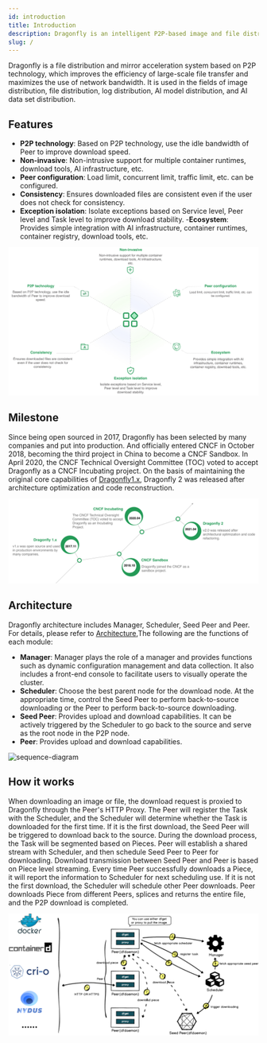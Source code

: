 ```yaml
---
id: introduction
title: Introduction
description: Dragonfly is an intelligent P2P-based image and file distribution tool. It aims to improve the efficiency and success rate of file transferring, and maximize the usage of network bandwidth, especially for the distribution of larget amounts of data, such as application distribution, cache distribution, log distribution, and image distribution.
slug: /
---
```


Dragonfly is a file distribution and mirror acceleration system based on P2P technology, which improves the efficiency of large-scale file transfer and maximizes the use of network bandwidth. It is used in the fields of image distribution, file distribution, log distribution, AI model distribution, and AI data set distribution.

## Features

- **P2P technology**: Based on P2P technology, use the idle bandwidth of Peer to improve download speed.
- **Non-invasive**: Non-intrusive support for multiple container runtimes, download tools, AI infrastructure, etc.
- **Peer configuration**: Load limit, concurrent limit, traffic limit, etc. can be configured.
- **Consistency**: Ensures downloaded files are consistent even if the user does not check for consistency.
- **Exception isolation**: Isolate exceptions based on Service level, Peer level and Task level to improve download stability.
-**Ecosystem**: Provides simple integration with AI infrastructure, container runtimes, container registry, download tools, etc.

![features](./resource/getting-started/features.jpeg)

## Milestone

Since being open sourced in 2017, Dragonfly has been selected by many companies and put into production. And officially entered CNCF in October 2018,
becoming the third project in China to become a CNCF Sandbox. In April 2020,
the CNCF Technical Oversight Committee (TOC) voted to accept Dragonfly as a CNCF Incubating project.
On the basis of maintaining the original core capabilities of [Dragonfly1.x](https://github.com/dragonflyoss/Dragonfly),
Dragonfly 2 was released after architecture optimization and code reconstruction.


![milestone](./resource/getting-started/milestone.jpeg)

## Architecture

Dragonfly architecture includes Manager, Scheduler, Seed Peer and Peer. For details, please refer to  [Architecture](./concepts/terminology/architecture),The following are the functions of each module:

- **Manager**: Manager plays the role of a manager and provides functions such as dynamic configuration management and data collection. It also includes a front-end console to facilitate users to visually operate the cluster.
- **Scheduler**: Choose the best parent node for the download node. At the appropriate time, control the Seed Peer to perform back-to-source downloading or the Peer to perform back-to-source downloading.
- **Seed Peer**: Provides upload and download capabilities. It can be actively triggered by the Scheduler to go back to the source and serve as the root node in the P2P node.
- **Peer**: Provides upload and download capabilities.

![sequence-diagram](./resource/concepts/arch.png)

## How it works

When downloading an image or file, the download request is proxied to Dragonfly through the Peer's HTTP Proxy. The Peer will register the Task with the Scheduler, and the Scheduler will determine whether the Task is downloaded for the first time. If it is the first download, the Seed Peer will be triggered to download back to the source. During the download process, the Task will be segmented based on Pieces. Peer will establish a shared stream with Scheduler, and then schedule Seed Peer to Peer for downloading. Download transmission between Seed Peer and Peer is based on Piece level streaming. Every time Peer successfully downloads a Piece, it will report the information to Scheduler for next scheduling use. If it is not the first download, the Scheduler will schedule other Peer downloads. Peer downloads Piece from different Peers, splices and returns the entire file, and the P2P download is completed.

![sequence-diagram](./resource/getting-started/sequence-diagram.png)
